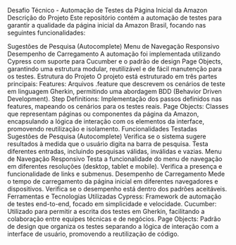 Desafio Técnico - Automação de Testes da Página Inicial da Amazon Descrição do Projeto Este repositório contém a automação de testes para garantir a qualidade da página inicial da Amazon Brasil, focando nas seguintes funcionalidades:

Sugestões de Pesquisa (Autocomplete) Menu de Navegação Responsivo Desempenho de Carregamento A automação foi implementada utilizando Cypress com suporte para Cucumber e o padrão de design Page Objects, garantindo uma estrutura modular, reutilizável e de fácil manutenção para os testes.
Estrutura do Projeto O projeto está estruturado em três partes principais:
Features: Arquivos .feature que descrevem os cenários de teste em linguagem Gherkin, permitindo uma abordagem BDD (Behavior Driven Development).
Step Definitions: Implementação dos passos definidos nas features, mapeando os cenários para os testes reais.
Page Objects: Classes que representam páginas ou componentes da página da Amazon, encapsulando a lógica de interação com os elementos da interface, promovendo reutilização e isolamento.
Funcionalidades Testadas Sugestões de Pesquisa (Autocomplete)
Verifica se o sistema sugere resultados à medida que o usuário digita na barra de pesquisa. Testa diferentes entradas, incluindo pesquisas válidas, inválidas e vazias. Menu de Navegação Responsivo
Testa a funcionalidade do menu de navegação em diferentes resoluções (desktop, tablet e mobile). Verifica a presença e funcionalidade de links e submenus. Desempenho de Carregamento
Mede o tempo de carregamento da página inicial em diferentes navegadores e dispositivos. Verifica se o desempenho está dentro dos padrões aceitáveis. Ferramentas e Tecnologias Utilizadas Cypress: Framework de automação de testes end-to-end, focado em simplicidade e velocidade. Cucumber: Utilizado para permitir a escrita dos testes em Gherkin, facilitando a colaboração entre equipes técnicas e de negócios. Page Objects: Padrão de design que organiza os testes separando a lógica de interação com a interface de usuário, promovendo a reutilização de código.
